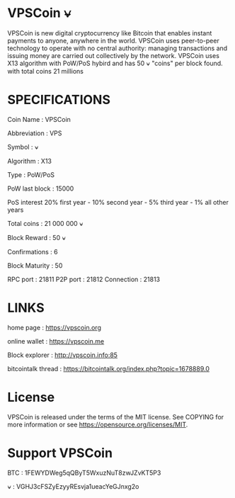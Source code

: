 VPSCoin ⍱
=======
VPSCoin is new digital cryptocurrency like Bitcoin that enables instant payments to anyone, anywhere in the world. VPSCoin uses peer-to-peer technology to operate with no central authority: managing transactions and issuing money are carried out collectively by the network. VPSCoin uses X13 algorithm with PoW/PoS hybird and has 50 ⍱ "coins" per block found. with total coins 21 millions

SPECIFICATIONS
=======

Coin Name : VPSCoin

Abbreviation : VPS

Symbol : ⍱

Algorithm : X13

Type : PoW/PoS

PoW last block : 15000

PoS interest 20% first year - 10% second year - 5% third year - 1% all other years

Total coins : 21 000 000 ⍱

Block Reward : 50 ⍱

Confirmations : 6

Block Maturity : 50

RPC port : 21811  P2P port : 21812  Connection : 21813 



LINKS
=======

home page : https://vpscoin.org

online wallet : https://vpscoin.me

Block explorer : http://vpscoin.info:85

bitcointalk thread : https://bitcointalk.org/index.php?topic=1678889.0


License
=======
VPSCoin is released under the terms of the MIT license. See COPYING for more information or see https://opensource.org/licenses/MIT.


Support VPSCoin
=======

BTC : 1FEWYDWeg5qQByT5WxuzNuT8zwJZvKT5P3

⍱ : VGHJ3cFSZyEzyyREsvja1ueacYeGJnxg2o

